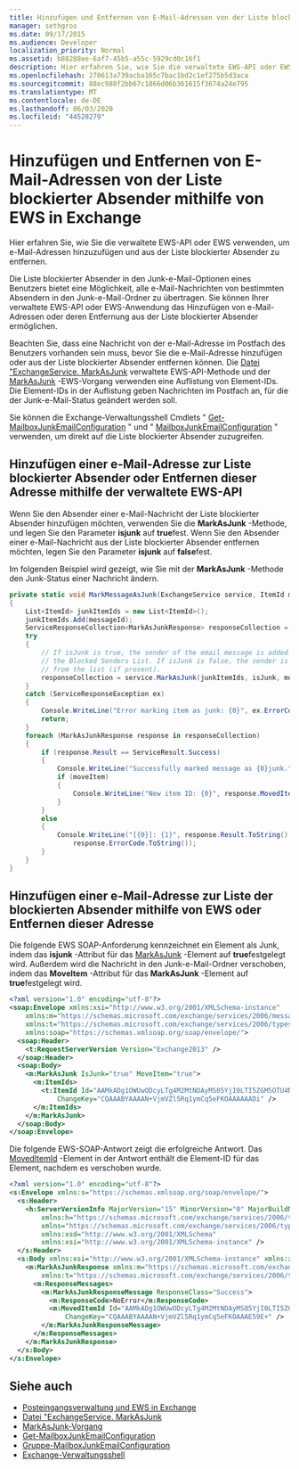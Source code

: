 ```yaml
---
title: Hinzufügen und Entfernen von E-Mail-Adressen von der Liste blockierter Absender mithilfe von EWS in Exchange
manager: sethgros
ms.date: 09/17/2015
ms.audience: Developer
localization_priority: Normal
ms.assetid: b88288ee-6af7-45b5-a55c-5929cd0c16f1
description: Hier erfahren Sie, wie Sie die verwaltete EWS-API oder EWS verwenden, um e-Mail-Adressen hinzuzufügen und aus der Liste blockierter Absender zu entfernen.
ms.openlocfilehash: 270613a739acba165c7bac1bd2c1ef275b5d3aca
ms.sourcegitcommit: 88ec988f2bb67c1866d06b361615f3674a24e795
ms.translationtype: MT
ms.contentlocale: de-DE
ms.lasthandoff: 06/03/2020
ms.locfileid: "44528279"
---
```

# <a name="add-and-remove-email-addresses-from-the-blocked-senders-list-by-using-ews-in-exchange"></a>Hinzufügen und Entfernen von E-Mail-Adressen von der Liste blockierter Absender mithilfe von EWS in Exchange

Hier erfahren Sie, wie Sie die verwaltete EWS-API oder EWS verwenden, um e-Mail-Adressen hinzuzufügen und aus der Liste blockierter Absender zu entfernen.
  
Die Liste blockierter Absender in den Junk-e-Mail-Optionen eines Benutzers bietet eine Möglichkeit, alle e-Mail-Nachrichten von bestimmten Absendern in den Junk-e-Mail-Ordner zu übertragen. Sie können Ihrer verwaltete EWS-API oder EWS-Anwendung das Hinzufügen von e-Mail-Adressen oder deren Entfernung aus der Liste blockierter Absender ermöglichen.
  
Beachten Sie, dass eine Nachricht von der e-Mail-Adresse im Postfach des Benutzers vorhanden sein muss, bevor Sie die e-Mail-Adresse hinzufügen oder aus der Liste blockierter Absender entfernen können. Die [Datei "ExchangeService. MarkAsJunk](https://msdn.microsoft.com/library/microsoft.exchange.webservices.data.exchangeservice.markasjunk%28v=exchg.80%29.aspx) verwaltete EWS-API-Methode und der [MarkAsJunk](https://msdn.microsoft.com/library/1f71f04d-56a9-4fee-a4e7-d1034438329e%28Office.15%29.aspx) -EWS-Vorgang verwenden eine Auflistung von Element-IDs. Die Element-IDs in der Auflistung geben Nachrichten im Postfach an, für die der Junk-e-Mail-Status geändert werden soll. 
  
Sie können die Exchange-Verwaltungsshell Cmdlets " [Get-MailboxJunkEmailConfiguration](https://technet.microsoft.com/library/dd979784%28v=exchg.150%29.aspx) " und " [MailboxJunkEmailConfiguration](https://technet.microsoft.com/library/dd979780%28v=exchg.150%29.aspx) " verwenden, um direkt auf die Liste blockierter Absender zuzugreifen. 
  
## <a name="add-an-email-address-to-or-remove-it-from-the-blocked-senders-list-by-using-the-ews-managed-api"></a>Hinzufügen einer e-Mail-Adresse zur Liste blockierter Absender oder Entfernen dieser Adresse mithilfe der verwaltete EWS-API
<a name="bk_AddRemoveEWSMA"> </a>

Wenn Sie den Absender einer e-Mail-Nachricht der Liste blockierter Absender hinzufügen möchten, verwenden Sie die **MarkAsJunk** -Methode, und legen Sie den Parameter **isjunk** auf **true**fest. Wenn Sie den Absender einer e-Mail-Nachricht aus der Liste blockierter Absender entfernen möchten, legen Sie den Parameter **isjunk** auf **false**fest.
  
Im folgenden Beispiel wird gezeigt, wie Sie mit der **MarkAsJunk** -Methode den Junk-Status einer Nachricht ändern. 
  
```cs
private static void MarkMessageAsJunk(ExchangeService service, ItemId messageId, bool isJunk, bool moveItem)
{
    List<ItemId> junkItemIds = new List<ItemId>();
    junkItemIds.Add(messageId);
    ServiceResponseCollection<MarkAsJunkResponse> responseCollection = null;
    try
    {
        // If isJunk is true, the sender of the email message is added to 
        // the Blocked Senders List. If isJunk is false, the sender is removed
        // from the list (if present).
        responseCollection = service.MarkAsJunk(junkItemIds, isJunk, moveItem);
    }
    catch (ServiceResponseException ex)
    {
        Console.WriteLine("Error marking item as junk: {0}", ex.ErrorCode);
        return;
    }
    foreach (MarkAsJunkResponse response in responseCollection)
    {
        if (response.Result == ServiceResult.Success)
        {
            Console.WriteLine("Successfully marked message as {0}junk.", isJunk ? "": "NOT ");
            if (moveItem)
            {
                Console.WriteLine("New item ID: {0}", response.MovedItemId.ToString());
            }
        }
        else
        {
            Console.WriteLine("[{0}]: {1}", response.Result.ToString(),
                response.ErrorCode.ToString());
        }
    }
}
```

## <a name="add-an-email-address-to-or-remove-it-from-the-blocked-senders-list-by-using-ews"></a>Hinzufügen einer e-Mail-Adresse zur Liste der blockierten Absender mithilfe von EWS oder Entfernen dieser Adresse
<a name="bk_AddRemoveEWS"> </a>

Die folgende EWS SOAP-Anforderung kennzeichnet ein Element als Junk, indem das **isjunk** -Attribut für das [MarkAsJunk](https://msdn.microsoft.com/library/f06bafc6-7ee3-4b2b-9fd1-7c51328f4729%28Office.15%29.aspx) -Element auf **true**festgelegt wird. Außerdem wird die Nachricht in den Junk-e-Mail-Ordner verschoben, indem das **MoveItem** -Attribut für das **MarkAsJunk** -Element auf **true**festgelegt wird.
  
```XML
<?xml version="1.0" encoding="utf-8"?>
<soap:Envelope xmlns:xsi="http://www.w3.org/2001/XMLSchema-instance" 
    xmlns:m="https://schemas.microsoft.com/exchange/services/2006/messages" 
    xmlns:t="https://schemas.microsoft.com/exchange/services/2006/types" 
    xmlns:soap="https://schemas.xmlsoap.org/soap/envelope/">
  <soap:Header>
    <t:RequestServerVersion Version="Exchange2013" />
  </soap:Header>
  <soap:Body>
    <m:MarkAsJunk IsJunk="true" MoveItem="true">
      <m:ItemIds>
        <t:ItemId Id="AAMkADg1OWUwODcyLTg4M2MtNDAyMS05YjI0LTI5ZGM5OTU4Njk3YwBGAAAAAADPriAxh444TpHj2GoQxWQNBwAN+VjmVZl5Rq1ymCq5eFKOAAAAAAENAAAN+VjmVZl5Rq1ymCq5eFKOAAAAAAEuAAA=" 
            ChangeKey="CQAAABYAAAAN+VjmVZl5Rq1ymCq5eFKOAAAAAADi" />
      </m:ItemIds>
    </m:MarkAsJunk>
  </soap:Body>
</soap:Envelope>
```

Die folgende EWS-SOAP-Antwort zeigt die erfolgreiche Antwort. Das [MovedItemId](https://msdn.microsoft.com/library/7d5425ab-1e75-43d1-b801-802ff5139df6%28Office.15%29.aspx) -Element in der Antwort enthält die Element-ID für das Element, nachdem es verschoben wurde. 
  
```XML
<?xml version="1.0" encoding="utf-8"?>
<s:Envelope xmlns:s="https://schemas.xmlsoap.org/soap/envelope/">
  <s:Header>
    <h:ServerVersionInfo MajorVersion="15" MinorVersion="0" MajorBuildNumber="712" MinorBuildNumber="22" Version="V2_3" 
        xmlns:h="https://schemas.microsoft.com/exchange/services/2006/types" 
        xmlns="https://schemas.microsoft.com/exchange/services/2006/types" 
        xmlns:xsd="http://www.w3.org/2001/XMLSchema" 
        xmlns:xsi="http://www.w3.org/2001/XMLSchema-instance" />
  </s:Header>
  <s:Body xmlns:xsi="http://www.w3.org/2001/XMLSchema-instance" xmlns:xsd="http://www.w3.org/2001/XMLSchema">
    <m:MarkAsJunkResponse xmlns:m="https://schemas.microsoft.com/exchange/services/2006/messages" 
        xmlns:t="https://schemas.microsoft.com/exchange/services/2006/types">
      <m:ResponseMessages>
        <m:MarkAsJunkResponseMessage ResponseClass="Success">
          <m:ResponseCode>NoError</m:ResponseCode>
          <m:MovedItemId Id="AAMkADg1OWUwODcyLTg4M2MtNDAyMS05YjI0LTI5ZGM5OTU4Njk3YwBGAAAAAADPriAxh444TpHj2GoQxWQNBwAN+VjmVZl5Rq1ymCq5eFKOAAAAAAEbAAAN+VjmVZl5Rq1ymCq5eFKOAAAE59DIAAA="
              ChangeKey="CQAAABYAAAAN+VjmVZl5Rq1ymCq5eFKOAAAE59E+" />
        </m:MarkAsJunkResponseMessage>
      </m:ResponseMessages>
    </m:MarkAsJunkResponse>
  </s:Body>
</s:Envelope>
```

## <a name="see-also"></a>Siehe auch

- [Posteingangsverwaltung und EWS in Exchange](inbox-management-and-ews-in-exchange.md)   
- [Datei "ExchangeService. MarkAsJunk](https://msdn.microsoft.com/library/microsoft.exchange.webservices.data.exchangeservice.markasjunk%28v=exchg.80%29.aspx)   
- [MarkAsJunk-Vorgang](https://msdn.microsoft.com/library/1f71f04d-56a9-4fee-a4e7-d1034438329e%28Office.15%29.aspx)   
- [Get-MailboxJunkEmailConfiguration](https://technet.microsoft.com/library/dd979784%28v=exchg.150%29.aspx)   
- [Gruppe-MailboxJunkEmailConfiguration](https://technet.microsoft.com/library/dd979780%28v=exchg.150%29.aspx) 
- [Exchange-Verwaltungsshell](../management/exchange-management-shell.md)
    

